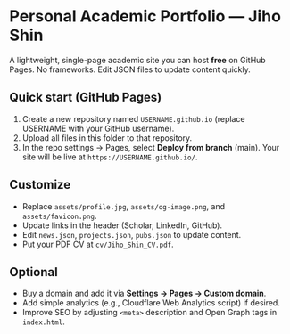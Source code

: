 # Personal Academic Portfolio — Jiho Shin

A lightweight, single-page academic site you can host **free** on GitHub Pages. No frameworks. Edit JSON files to update content quickly.

## Quick start (GitHub Pages)
1. Create a new repository named `USERNAME.github.io` (replace USERNAME with your GitHub username).
2. Upload all files in this folder to that repository.
3. In the repo settings → Pages, select **Deploy from branch** (main). Your site will be live at `https://USERNAME.github.io/`.

## Customize
- Replace `assets/profile.jpg`, `assets/og-image.png`, and `assets/favicon.png`.
- Update links in the header (Scholar, LinkedIn, GitHub).
- Edit `news.json`, `projects.json`, `pubs.json` to update content.
- Put your PDF CV at `cv/Jiho_Shin_CV.pdf`.

## Optional
- Buy a domain and add it via **Settings → Pages → Custom domain**.
- Add simple analytics (e.g., Cloudflare Web Analytics script) if desired.
- Improve SEO by adjusting `<meta>` description and Open Graph tags in `index.html`.

